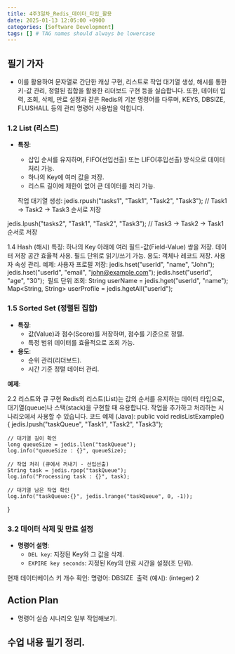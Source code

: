 ```yaml
---
title: 4주3일차_Redis_데이터_타입_활용
date: 2025-01-13 12:05:00 +0900
categories: [Software Development]
tags: [] # TAG names should always be lowercase
---
```


## 필기 가자
* 이를 활용하여 문자열로 간단한 캐싱 구현, 리스트로 작업 대기열 생성, 해시를 통한 키-값 관리, 정렬된 집합을 활용한 리더보드 구현 등을 실습합니다. 또한, 데이터 입력, 조회, 삭제, 만료 설정과 같은 Redis의 기본 명령어를 다루며, KEYS, DBSIZE, FLUSHALL 등의 관리 명령어 사용법을 익힙니다. 

### **1.2 List (리스트)**

- **특징**:
    - 삽입 순서를 유지하며, FIFO(선입선출) 또는 LIFO(후입선출) 방식으로 데이터 처리 가능.
    - 하나의 Key에 여러 값을 저장.
    - 리스트 길이에 제한이 없어 큰 데이터를 처리 가능.

    작업 대기열 생성:
jedis.rpush("tasks1", "Task1", "Task2", "Task3");
// Task1 -> Task2 -> Task3 순서로 저장

jedis.lpush("tasks2", "Task1", "Task2", "Task3");
// Task3 -> Task2 -> Task1 순서로 저장


1.4 Hash (해시)
특징:
하나의 Key 아래에 여러 필드-값(Field-Value) 쌍을 저장.
데이터 저장 공간 효율적 사용.
필드 단위로 읽기/쓰기 가능.
용도:
객체나 레코드 저장.
사용자 속성 관리.
예제:
사용자 프로필 저장:
jedis.hset("userId", "name", "John");
jedis.hset("userId", "email", "john@example.com");
jedis.hset("userId", "age", "30");
​
필드 단위 조회:
String userName = jedis.hget("userId", "name");
Map<String, String> userProfile = jedis.hgetAll("userId");


### **1.5 Sorted Set (정렬된 집합)**

- **특징**:
    - 값(Value)과 점수(Score)를 저장하며, 점수를 기준으로 정렬.
    - 특정 범위 데이터를 효율적으로 조회 가능.
- **용도**:
    - 순위 관리(리더보드).
    - 시간 기준 정렬 데이터 관리.

**예제**:

2.2 리스트와 큐 구현
Redis의 리스트(List)는 값의 순서를 유지하는 데이터 타입으로, 대기열(queue)나 스택(stack)을 구현할 때 유용합니다. 작업을 추가하고 처리하는 시나리오에서 사용할 수 있습니다.
코드 예제 (Java):
  public void redisListExample() {
    jedis.lpush("taskQueue", "Task1", "Task2", "Task3");

    // 대기열 길이 확인
    long queueSize = jedis.llen("taskQueue");
    log.info("queueSize : {}", queueSize);

    // 작업 처리 (큐에서 꺼내기 - 선입선출)
    String task = jedis.rpop("taskQueue");
    log.info("Processing task : {}", task);

    // 대기열 남은 작업 확인
    log.info("taskQueue:{}", jedis.lrange("taskQueue", 0, -1));
  }


### **3.2 데이터 삭제 및 만료 설정**

- **명령어 설명**:
    - `DEL key`: 지정된 Key와 그 값을 삭제.
    - `EXPIRE key seconds`: 지정된 Key의 만료 시간을 설정(초 단위).


현재 데이터베이스 키 개수 확인:
명령어:
DBSIZE
​
출력 (예시):
(integer) 2

## Action Plan
- 명령어 실습 시나리오 일부 작업해보기.

## 수업 내용 필기 정리.
